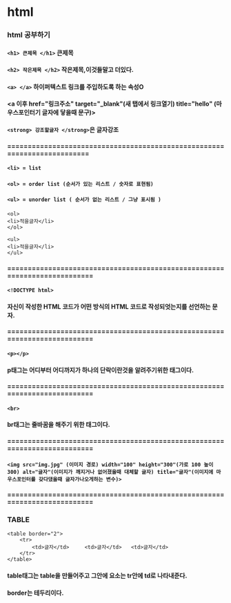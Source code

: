 # html
### html 공부하기
#### `<h1> 큰제목 </h1>` 큰제목
#### `<h2> 작은제목 </h2>` 작은제목,이것들말고 더있다.
#### `<a> </a>` 하이퍼텍스트 링크를 주입하도록 하는 속성O
#### <a 이후 href="링크주소" target="_blank"(새 탭에서 링크열기) title="hello" (마우스포인터기 글자에 닿을때 문구)>
#### `<strong> 강조할글자 </strong>`은 글자강조
#### =========================================================================
#### `<li> = list`
#### `<ol> = order list (순서가 있는 리스트 / 숫자로 표현됨)`
#### `<ul> = unorder list ( 순서가 없는 리스트 / 그냥 표시됨 )`
```
<ol>
<li>적을글자</li>
</ol>
```
```
<ul>
<li>적을글자</li>
</ul>
```
#### ==========================================================================
#### `<!DOCTYPE html>`
#### 자신이 작성한 HTML 코드가 어떤 방식의 HTML 코드로 작성되엇는지를 선언하는 문자.
#### ==========================================================================
#### `<p></p>`
#### p태그는 어디부터 어디까지가 하나의 단락이란것을 알려주기위한 태그이다.
#### ==========================================================================
#### `<br>`
#### br태그는 줄바꿈을 해주기 위한 태그이다.
#### ==========================================================================
#### `<img src="img.jpg" (이미지 경로) width="100" height="300"(가로 100 높이 300) alt="글자"(이미지가 깨지거나 없어졌을때 대체할 글자) title="글자"(이미지에 마우스포인터를 갖다댔을때 글자가나오게하는 변수)>`
#### ==========================================================================
### TABLE
```
<table border="2">
    <tr>
        <td>글자</td>     <td>글자</td>   <td>글자</td>
    </tr>
</table>
```
#### table태그는 table을 만들어주고 그안에 요소는 tr안에 td로 나타내준다.
#### border는 테두리이다.

